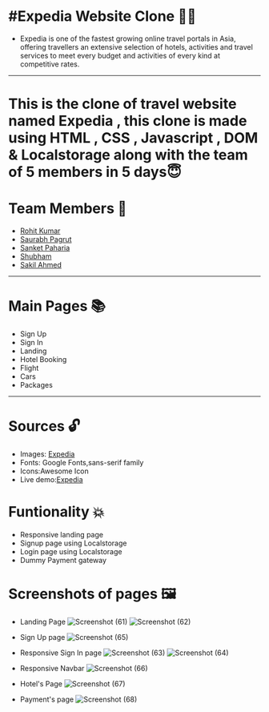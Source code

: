 # #Expedia Website Clone 🧑‍💻
* Expedia is one of the fastest growing online travel portals in Asia, offering travellers an extensive selection of hotels, activities and travel services to meet every budget and activities of every kind at competitive rates.
<hr>

# This is the clone of travel website named Expedia , this clone is made using HTML , CSS , Javascript , DOM & Localstorage along with the team of 5 members in 5 days😇

# Team Members 🤝
* [Rohit Kumar](https://github.com/Rohit1-1)
* [Saurabh Pagrut](https://github.com/SaurabhPagrut)
* [Sanket Paharia](https://github.com/SanketPaharia)
* [Shubham](https://github.com/SJ0404)
* [Sakil Ahmed](https://github.com/0ALEX-2)
<hr>

# Main Pages 📚
* Sign Up
* Sign In
* Landing
* Hotel Booking
* Flight
* Cars
* Packages

<hr>

# Sources 🔓
* Images: [Expedia](https://www.expedia.co.in/)
* Fonts: Google Fonts,sans-serif family
* Icons:Awesome Icon
* Live demo:[Expedia](https://www.expedia.co.in/)

# Funtionality 💥
* Responsive landing page
* Signup page using Localstorage
* Login page using Localstorage
* Dummy Payment gateway

# Screenshots of pages 🖼️
* Landing Page
![Screenshot (61)](https://user-images.githubusercontent.com/99972374/167310737-d1e96a4b-143f-413e-80fe-e80508fec9bb.png)
![Screenshot (62)](https://user-images.githubusercontent.com/99972374/167310749-3a55758a-d563-413b-a037-2b813ce425c5.png)

* Sign Up page
![Screenshot (65)](https://user-images.githubusercontent.com/99972374/167310772-b6827c77-4f94-407d-b961-920a3418fe7c.png)

* Responsive Sign In page
![Screenshot (63)](https://user-images.githubusercontent.com/99972374/167310811-004f14f6-9160-44ed-8fde-f938186e6d5c.png)
![Screenshot (64)](https://user-images.githubusercontent.com/99972374/167310816-13634add-09a8-4cb6-9dcd-7355a0bccd74.png)

* Responsive Navbar
![Screenshot (66)](https://user-images.githubusercontent.com/99972374/167310854-1da12532-66d4-43ce-ad06-8cbdb3c8fa28.png)

* Hotel's Page
![Screenshot (67)](https://user-images.githubusercontent.com/99972374/167310876-2b769392-45fc-4699-9b64-a05d37a2287f.png)

* Payment's page
![Screenshot (68)](https://user-images.githubusercontent.com/99972374/167310908-77371849-035a-4cf3-a778-0fde1a702438.png)












